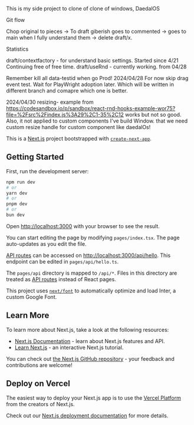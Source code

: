 This is my side project to clone of clone of windows, DaedalOS

Git flow

Chop original to pieces -> To draft giberish goes to commented -> goes to main when I fully understand them -> delete draft/x.

Statistics

draft/contextfactory - for understand basic settings. Started since 4/21 Continuing free of free time.
draft/useRnd - currently working. from 04/28

Remember kill all data-testid when go Prod!
2024/04/28 For now skip drag event test. Wait for PlayWright adoption later. Which will be written in different branch and comapre which one is better.

2024/04/30
resizing-
example from https://codesandbox.io/p/sandbox/react-rnd-hooks-example-wor75?file=%2Fsrc%2Findex.js%3A29%2C1-35%2C12
works but not so good. Also, it not applied to custom components I've build Window. that we need custom resize handle for custom component like daedalOs!

This is a [Next.js](https://nextjs.org/) project bootstrapped with [`create-next-app`](https://github.com/vercel/next.js/tree/canary/packages/create-next-app).

## Getting Started

First, run the development server:

```bash
npm run dev
# or
yarn dev
# or
pnpm dev
# or
bun dev
```

Open [http://localhost:3000](http://localhost:3000) with your browser to see the result.

You can start editing the page by modifying `pages/index.tsx`. The page auto-updates as you edit the file.

[API routes](https://nextjs.org/docs/api-routes/introduction) can be accessed on [http://localhost:3000/api/hello](http://localhost:3000/api/hello). This endpoint can be edited in `pages/api/hello.ts`.

The `pages/api` directory is mapped to `/api/*`. Files in this directory are treated as [API routes](https://nextjs.org/docs/api-routes/introduction) instead of React pages.

This project uses [`next/font`](https://nextjs.org/docs/basic-features/font-optimization) to automatically optimize and load Inter, a custom Google Font.

## Learn More

To learn more about Next.js, take a look at the following resources:

- [Next.js Documentation](https://nextjs.org/docs) - learn about Next.js features and API.
- [Learn Next.js](https://nextjs.org/learn) - an interactive Next.js tutorial.

You can check out [the Next.js GitHub repository](https://github.com/vercel/next.js/) - your feedback and contributions are welcome!

## Deploy on Vercel

The easiest way to deploy your Next.js app is to use the [Vercel Platform](https://vercel.com/new?utm_medium=default-template&filter=next.js&utm_source=create-next-app&utm_campaign=create-next-app-readme) from the creators of Next.js.

Check out our [Next.js deployment documentation](https://nextjs.org/docs/deployment) for more details.
